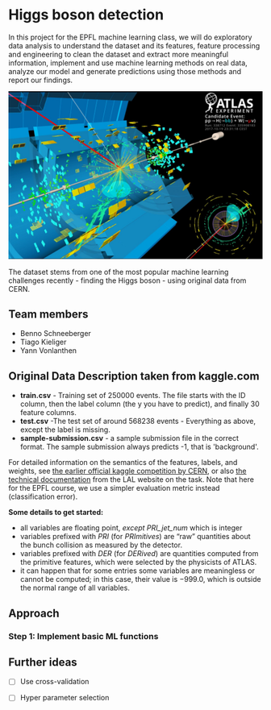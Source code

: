 # Higgs boson detection
In this project for the EPFL machine learning class, we will do exploratory data analysis to understand the dataset and its features, feature processing and engineering to clean the dataset and extract more meaningful information, implement and use machine learning methods on real data, analyze our model and generate predictions using  those methods and report our findings.

![The ATLAS experiment](pictures/atlas.jpg)

The dataset stems from one of the most popular machine learning challenges recently - finding the Higgs boson - using original data from CERN.

## Team members

- Benno Schneeberger
- Tiago Kieliger
- Yann Vonlanthen


## Original Data Description taken from kaggle.com

- **train.csv** - Training set of 250000 events. The file  starts with the ID column, then the label column (the y you have to  predict), and finally 30 feature columns.
- **test.csv** -The test set of around 568238 events - Everything as above, except the label is missing.
- **sample-submission.csv** - a sample submission file in the correct format. The sample submission always predicts -1, that is 'background'.

For detailed information on the semantics of the features, labels, and weights, see [the earlier official kaggle competition by CERN](https://www.kaggle.com/c/higgs-boson), or also [the technical documentation](http://higgsml.lal.in2p3.fr/documentation) from  the LAL website on the task. Note that here for the EPFL course, we use  a simpler evaluation metric instead (classification error).

**Some details to get started:**

- all variables are floating point, *except PRI_jet_num* which is integer
- variables prefixed with *PRI* (for *PRImitives*) are “raw” quantities about the bunch collision as measured by the detector.
- variables prefixed with *DER* (for *DERived*) are quantities computed from the primitive features, which were selected by the physicists of ATLAS.
- it can happen that for some entries some variables are meaningless  or cannot be computed; in this case, their value is −999.0, which is  outside the normal range of all variables.



## Approach

### Step 1: Implement basic ML functions



## Further ideas

- [ ] Use cross-validation
- [ ] Hyper parameter selection

